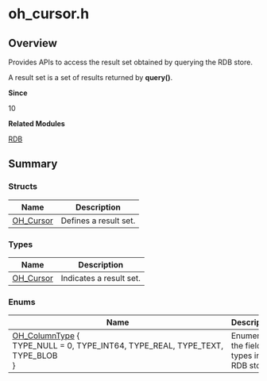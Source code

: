 # oh_cursor.h


## Overview

Provides APIs to access the result set obtained by querying the RDB store.

A result set is a set of results returned by **query()**.

**Since**

10

**Related Modules**

[RDB](_r_d_b.md)


## Summary


### Structs

| Name| Description|
| -------- | -------- |
| [OH_Cursor](_o_h___cursor.md) | Defines a result set.|


### Types

| Name| Description|
| -------- | -------- |
| [OH_Cursor](_r_d_b.md#oh_cursor) | Indicates a result set.|


### Enums

| Name| Description|
| -------- | -------- |
| [OH_ColumnType](_r_d_b.md#oh_columntype)&nbsp;{<br>TYPE_NULL&nbsp;=&nbsp;0,&nbsp;TYPE_INT64,&nbsp;TYPE_REAL,&nbsp;TYPE_TEXT,<br>TYPE_BLOB<br>} | Enumerates the field types in an RDB store.|
